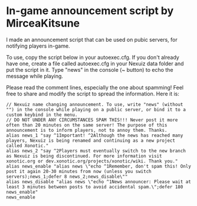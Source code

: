 In-game announcement script by MirceaKitsune
============================================

I made an announcement script that can be used on pubic servers, for notifying players in-game.

To use, copy the script below in your autoexec.cfg. If you don't already have one, create a file called autoexec.cfg in your Nexuiz data folder and put the script in it. Type "news" in the console (\~ button) to echo the message while playing.

Please read the comment lines, especially the one about spamming! Feel free to share and modify the script to spread the information. Here it is:

    // Nexuiz name changing announcement. To use, write "news" (without "") in the console while playing on a public server, or bind it to a custom keybind in the menu.
    // DO NOT UNDER ANY CIRCUMSTANCES SPAM THIS!!! Never post it more often than 20 minutes on the same server! The purpose of this announcement is to inform players, not to annoy them. Thanks.
    alias news_1 "say ^1Important! ^2Although the news has reached many players, Nexuiz is being renamed and continuing as a new project called Xonotic."
    alias news_2 "say ^2Players must eventually switch to the new branch as Nexuiz is being discontinued. For more information visit xonotic.org or dev.xonotic.org/projects/xonotic/wiki. Thank you."
    alias news_enable "alias news \"echo ^1Remember, don't spam this! Only post it again 20-30 minutes from now (unless you switch servers);news_1;defer 8 news_2;news_disable\""
    alias news_disable "alias news \"echo ^1News announcer: Please wait at least 3 minutes between posts to avoid accidental spam.\";defer 180 news_enable"
    news_enable
